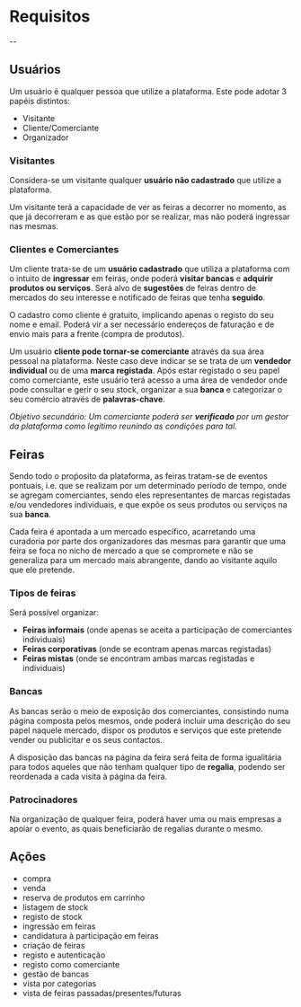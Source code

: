 # Requisitos

--

## Usuários

Um usuário é qualquer pessoa que utilize a plataforma.
Este pode adotar 3 papéis distintos:
- Visitante
- Cliente/Comerciante
- Organizador

### Visitantes

Considera-se um visitante qualquer **usuário não cadastrado** que utilize a plataforma.

Um visitante terá a capacidade de ver as feiras a decorrer no momento, as que já decorreram e as que estão por se realizar, mas não poderá ingressar nas mesmas.

### Clientes e Comerciantes

Um cliente trata-se de um **usuário cadastrado** que utiliza a plataforma com o intuito de **ingressar** em feiras, onde poderá **visitar bancas** e **adquirir produtos ou serviços**. Será alvo de **sugestões** de feiras dentro de mercados do seu interesse e notificado de feiras que tenha **seguido**.

O cadastro como cliente é gratuito, implicando apenas o registo do seu nome e email.
Poderá vir a ser necessário endereços de faturação e de envio mais para a frente (compra de produtos).

Um usuário **cliente pode tornar-se comerciante** através da sua área pessoal na plataforma. Neste caso deve indicar se se trata de um **vendedor individual** ou de uma **marca registada**. Após estar registado o seu papel como comerciante, este usuário terá acesso a uma área de vendedor onde pode consultar e gerir o seu stock, organizar a sua **banca** e categorizar o seu comércio através de **palavras-chave**.

*Objetivo secundário: Um comerciante poderá ser **verificado** por um gestor da plataforma como legítimo reunindo as condições para tal.*

## Feiras

Sendo todo o proṕosito da plataforma, as feiras tratam-se de eventos pontuais, i.e. que se realizam por um determinado período de tempo, onde se agregam comerciantes, sendo eles representantes de marcas registadas e/ou vendedores individuais, e que expõe os seus produtos ou serviços na sua **banca**.

Cada feira é apontada a um mercado específico, acarretando uma curadoria por parte dos organizadores das mesmas para garantir que uma feira se foca no nicho de mercado a que se compromete e não se generaliza para um mercado mais abrangente, dando ao visitante aquilo que ele pretende.

### Tipos de feiras

Será possível organizar:
- **Feiras informais** (onde apenas se aceita a participação de comerciantes individuais) 
- **Feiras corporativas** (onde se econtram apenas marcas registadas)
- **Feiras mistas** (onde se encontram ambas marcas registadas e individuais)

### Bancas

As bancas serão o meio de exposição dos comerciantes, consistindo numa página composta pelos mesmos, onde poderá incluir uma descrição do seu papel naquele mercado, dispor os produtos e serviços que este pretende vender ou publicitar e os seus contactos.

A disposição das bancas na página da feira será feita de forma igualitária para todos aqueles que não tenham qualquer tipo de **regalia**, podendo ser reordenada a cada visita à página da feira.

### Patrocinadores

Na organização de qualquer feira, poderá haver uma ou mais empresas a apoiar o evento, as quais beneficiarão de regalias durante o mesmo.

## Ações

- compra
- venda
- reserva de produtos em carrinho
- listagem de stock
- registo de stock
- ingressão em feiras
- candidatura à participação em feiras
- criação de feiras
- registo e autenticação
- registo como comerciante
- gestão de bancas
- vista por categorias
- vista de feiras passadas/presentes/futuras